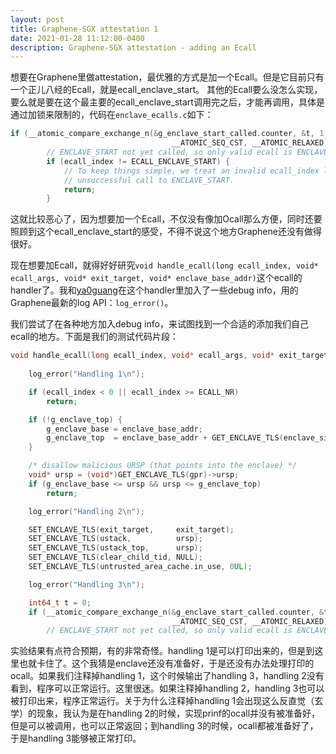 ```yaml
---
layout: post
title: Graphene-SGX attestation 1
date: 2021-01-28 11:12:00-0400
description: Graphene-SGX attestation - adding an Ecall
---
```


想要在Graphene里做attestation，最优雅的方式是加一个Ecall。但是它目前只有一个正儿八经的Ecall，就是ecall_enclave_start。
其他的Ecall要么没怎么实现，要么就是要在这个最主要的ecall_enclave_start调用完之后，才能再调用，具体是通过加锁来限制的，代码在```enclave_ecalls.c```如下：
```c
if (__atomic_compare_exchange_n(&g_enclave_start_called.counter, &t, 1, /*weak=*/false,
                                    __ATOMIC_SEQ_CST, __ATOMIC_RELAXED)) {
        // ENCLAVE_START not yet called, so only valid ecall is ENCLAVE_START.
        if (ecall_index != ECALL_ENCLAVE_START) {
            // To keep things simple, we treat an invalid ecall_index like an
            // unsuccessful call to ENCLAVE_START.
            return;
        }
```
这就比较恶心了，因为想要加一个Ecall，不仅没有像加Ocall那么方便，同时还要照顾到这个ecall_enclave_start的感受，不得不说这个地方Graphene还没有做得很好。

现在想要加Ecall，就得好好研究```void handle_ecall(long ecall_index, void* ecall_args, void* exit_target, void* enclave_base_addr)```这个ecall的handler了。我和[ya0guang]()在这个handler里加入了一些debug info，用的Graphene最新的log API：```log_error()```。

我们尝试了在各种地方加入debug info，来试图找到一个合适的添加我们自己ecall的地方。下面是我们的测试代码片段：
```c
void handle_ecall(long ecall_index, void* ecall_args, void* exit_target, void* enclave_base_addr) {
    
    log_error("Handling 1\n");

    if (ecall_index < 0 || ecall_index >= ECALL_NR)
        return;

    if (!g_enclave_top) {
        g_enclave_base = enclave_base_addr;
        g_enclave_top  = enclave_base_addr + GET_ENCLAVE_TLS(enclave_size);
    }

    /* disallow malicious URSP (that points into the enclave) */
    void* ursp = (void*)GET_ENCLAVE_TLS(gpr)->ursp;
    if (g_enclave_base <= ursp && ursp <= g_enclave_top)
        return;

    log_error("Handling 2\n");

    SET_ENCLAVE_TLS(exit_target,     exit_target);
    SET_ENCLAVE_TLS(ustack,          ursp);
    SET_ENCLAVE_TLS(ustack_top,      ursp);
    SET_ENCLAVE_TLS(clear_child_tid, NULL);
    SET_ENCLAVE_TLS(untrusted_area_cache.in_use, 0UL);

    log_error("Handling 3\n");

    int64_t t = 0;
    if (__atomic_compare_exchange_n(&g_enclave_start_called.counter, &t, 1, /*weak=*/false,
                                    __ATOMIC_SEQ_CST, __ATOMIC_RELAXED)) {
        // ENCLAVE_START not yet called, so only valid ecall is ENCLAVE_START.
```
实验结果有点符合预期，有的非常奇怪。handling 1是可以打印出来的，但是到这里也就卡住了。这个我猜是enclave还没有准备好，于是还没有办法处理打印的ocall。如果我们注释掉handling 1，这个时候输出了handling 3，handling 2没有看到，程序可以正常运行。这里很迷。如果注释掉handling 2，handling 3也可以被打印出来，程序正常运行。关于为什么注释掉handling 1会出现这么反直觉（玄学）的现象，我认为是在handling 2的时候，实现prinf的ocall并没有被准备好，但是可以被调用，也可以正常返回；到handling 3的时候，ocall都被准备好了，于是handling 3能够被正常打印。